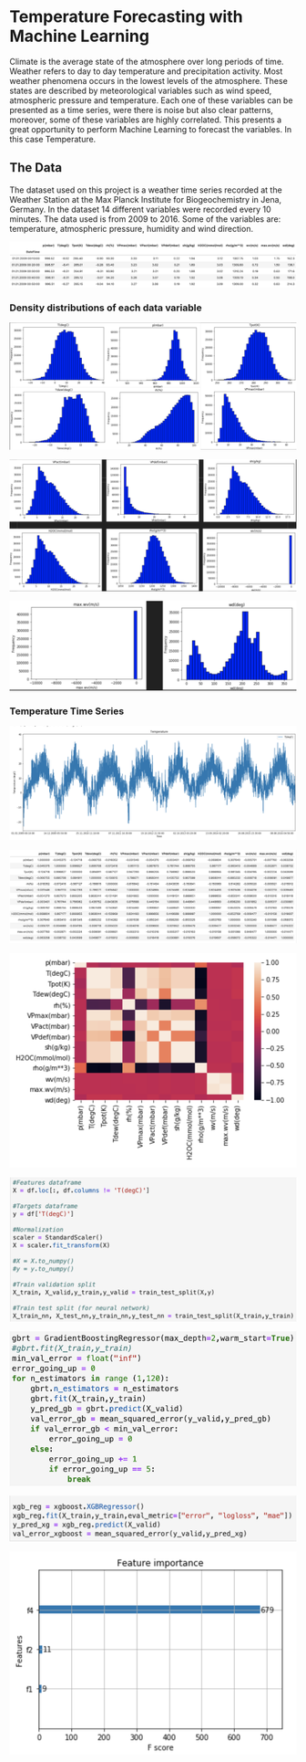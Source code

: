 # Temperature Forecasting with Machine Learning

Climate is the average state of the atmosphere over long periods of time. Weather refers to day to day temperature and precipitation activity. Most weather phenomena occurs in the lowest levels of the atmosphere. These states are described by meteorological variables such as wind speed, atmospheric pressure and temperature. 
Each one of these variables can be presented as a time series, were there is noise but also clear patterns, moreover, some of these variables are highly correlated. This presents a great opportunity to perform Machine Learning to forecast the variables. In this case Temperature. 

## The Data 

The dataset used on this project is a weather time series recorded at the Weather Station at the Max Planck Institute for Biogeochemistry in Jena, Germany. In the dataset 14 different variables were recorded every 10 minutes. The data used is from 2009 to 2016. Some of the variables are: temperature, atmospheric pressure, humidity and wind direction.

![supply_chain](/images/data.png)

### Density distributions of each data variable

![supply_chain](/images/d_1.png)

![supply_chain](/images/d_2.png)

![supply_chain](/images/d_3.png)

### Temperature Time Series

![supply_chain](/images/temp.png)

![supply_chain](/images/corr.png)

![supply_chain](/images/heat.png)

![supply_chain](/images/normalization.png)

![supply_chain](/images/gradient_boosting.png)

![supply_chain](/images/xg_boost.png)

![supply_chain](/images/xg_boost_feature_importance.png)



